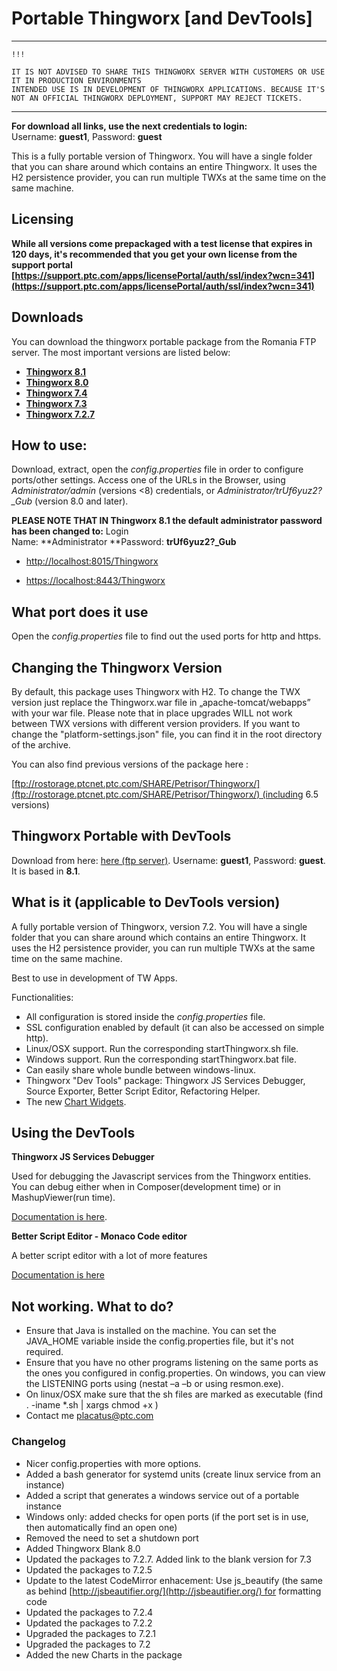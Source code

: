 # Portable Thingworx [and DevTools]

***

    !!! 

    IT IS NOT ADVISED TO SHARE THIS THINGWORX SERVER WITH CUSTOMERS OR USE IT IN PRODUCTION ENVIRONMENTS
    INTENDED USE IS IN DEVELOPMENT OF THINGWORX APPLICATIONS. BECAUSE IT'S NOT AN OFFICIAL THINGWORX DEPLOYMENT, SUPPORT MAY REJECT TICKETS.

***

**For download all links, use the next credentials to login:** Username: **guest1**, Password: **guest**

This is a fully portable version of Thingworx. You will have a single folder that you can share around which contains an entire Thingworx. It uses the H2 persistence provider, you can run multiple TWXs at the same time on the same machine. 

## Licensing
**While all versions come prepackaged with a test license that expires in 120 days, it's recommended that you get your own license from the support portal [https://support.ptc.com/apps/licensePortal/auth/ssl/index?wcn=341](https://support.ptc.com/apps/licensePortal/auth/ssl/index?wcn=341)**

## Downloads

You can download the thingworx portable package from the Romania FTP server. The most important versions are listed below:

* [**Thingworx 8.1**](ftp://rostorage.ptcnet.ptc.com/SHARE/Petrisor/Thingworx/Thingworx_8.1_Blank.zip)
* [**Thingworx 8.0**](ftp://rostorage.ptcnet.ptc.com/SHARE/Petrisor/Thingworx/Thingworx_8.0_Blank.zip)
* [**Thingworx 7.4**](ftp://rostorage.ptcnet.ptc.com/SHARE/Petrisor/Thingworx/Thingworx_7.4_Blank.zip)
* [**Thingworx 7.3**](ftp://rostorage.ptcnet.ptc.com/SHARE/Petrisor/Thingworx/Thingworx_7.3_Blank.zip)
* [**Thingworx 7.2.7**](ftp://rostorage.ptcnet.ptc.com/SHARE/Petrisor/Thingworx/Thingworx_7.2.7_Blank.zip)

## How to use:

Download, extract, open the _config.properties_ file in order to configure ports/other settings. Access one of the URLs in the Browser, using _Administrator/admin_ (versions \<8) credentials, or _Administrator/trUf6yuz2?\_Gub_ (version 8.0 and later).

**PLEASE NOTE THAT IN Thingworx 8.1 the default administrator password has been changed to:** Login Name: **Administrator **Password: **trUf6yuz2?_Gub**

*   [http://localhost:8015/Thingworx](http://localhost:8015/Thingworx)

*   [https://localhost:8443/Thingworx](https://localhost:8443/Thingworx)

## What port does it use

Open the _config.properties_ file to find out the used ports for http and https.

## Changing the Thingworx Version

By default, this package uses Thingworx with H2. To change the TWX version just replace the Thingworx.war file in „apache-tomcat/webapps” with your war file. Please note that in place upgrades WILL not work between TWX versions with different version providers. If you want to change the "platform-settings.json" file, you can find it in the root directory of the archive.

You can also find previous versions of the package here :

[ftp://rostorage.ptcnet.ptc.com/SHARE/Petrisor/Thingworx/](ftp://rostorage.ptcnet.ptc.com/SHARE/Petrisor/Thingworx/) (including 6.5 versions)  

## **Thingworx Portable with DevTools**  

Download from here: [here (ftp server)](ftp://rostorage.ptcnet.ptc.com/SHARE/Petrisor/Thingworx/Thingworx%208.1%20DevTools.zip). Username: **guest1**, Password: **guest**. It is based in **8.1**.

## What is it (applicable to DevTools version)

A fully portable version of Thingworx, version 7.2. You will have a single folder that you can share around which contains an entire Thingworx. It uses the H2 persistence provider, you can run multiple TWXs at the same time on the same machine.

Best to use in development of TW Apps.

Functionalities:

*   All configuration is stored inside the _config.properties_ file.
*   SSL configuration enabled by default (it can also be accessed on simple http).
*   Linux/OSX support. Run the corresponding startThingworx.sh file.
*   Windows support. Run the corresponding startThingworx.bat file.
*   Can easily share whole bundle between windows-linux.
*   Thingworx "Dev Tools" package: Thingworx JS Services Debugger, Source Exporter, Better Script Editor, Refactoring Helper.
*   The new [Chart Widgets](http://marketplace.thingworx.com/Items/Custom%20Chart%20Widgets).

## Using the DevTools


**Thingworx JS Services Debugger**

Used for debugging the Javascript services from the Thingworx entities. You can debug either when in Composer(development time) or in MashupViewer(run time).

[Documentation is here](https://share.ptc.com/sites/sales/ic/IoT%20Presales%20Enablement/Shared%20Documents/Custom%20Extensions%20and%20Edge%20MicroServers/Thingworx%20Services%20Debugger%20-%20User%20Guide.pdf).

**Better Script Editor - Monaco Code editor**

A better script editor with a lot of more features

[Documentation is here](http://roicentersvn/placatus/MonacoScriptEditorWidget)

## **Not working. What to do?**

*   Ensure that Java is installed on the machine. You can set the JAVA_HOME variable inside the config.properties file, but it's not required.
*   Ensure that you have no other programs listening on the same ports as the ones you configured in config.properties. On windows, you can view the LISTENING ports using (nestat –a –b or using resmon.exe).
*   On linux/OSX make sure that the sh files are marked as executable (find . -iname \*.sh | xargs chmod +x )
*   Contact me [placatus@ptc.com](mailto:placatus@ptc.com)

### Changelog

*   Nicer config.properties with more options.
*   Added a bash generator for systemd units (create linux service from an instance)
*   Added a script that generates a windows service out of a portable instance
*   Windows only: added checks for open ports (if the port set is in use, then automatically find an open one)
*   Removed the need to set a shutdown port
*   Added Thingworx Blank 8.0
*   Updated the packages to 7.2.7. Added link to the blank version for 7.3 
*   Updated the packages to 7.2.5 
*   Update to the latest CodeMirror enhacement: Use js_beautify (the same as behind [http://jsbeautifier.org/](http://jsbeautifier.org/) for formatting code
*   Updated the packages to 7.2.4 
*   Updated the packages to 7.2.2
*   Upgraded the packages to 7.2.1
*   Upgraded the packages to 7.2
*   Added the new Charts in the package